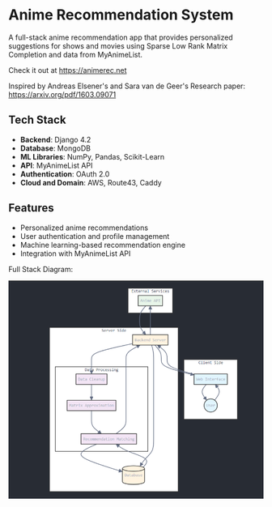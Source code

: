 # Anime Recommendation System

A full-stack anime recommendation app that provides personalized suggestions for shows and movies using Sparse Low Rank Matrix Completion and data from MyAnimeList.

Check it out at https://animerec.net 

Inspired by Andreas Elsener's and Sara van de Geer's Research paper: https://arxiv.org/pdf/1603.09071
## Tech Stack
- **Backend**: Django 4.2
- **Database**: MongoDB
- **ML Libraries**: NumPy, Pandas, Scikit-Learn
- **API**: MyAnimeList API
- **Authentication**: OAuth 2.0
- **Cloud and Domain**: AWS, Route43, Caddy

## Features
- Personalized anime recommendations
- User authentication and profile management
- Machine learning-based recommendation engine
- Integration with MyAnimeList API


Full Stack Diagram: 

![diagram](diagram.png)
